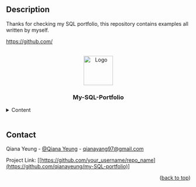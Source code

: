 <h2>Description</h2>
Thanks for checking my SQL portfolio, this repository contains examples all written by myself. 

https://github.com/
<!-- PROJECT LOGO -->
<br />
<div align="center">
  <a href="![file icon](https://github.com/qianayeung/my-SQL-portfolio/assets/141664041/ebcd7b34-6cab-491e-9f72-f8d28e4aae1d)
">
    <img src="images/logo.png" alt="Logo" width="80" height="80">
  </a>

  <h3 align="center">My-SQL-Portfolio</h3>

  </p>
</div>

<!DOCTYPE html> 
<html>
<body>
<!-- CONTENTS -->
<details>
  <summary>Content</summary>
  <ol>
  <ul>
    <li>Customer Data Exbtract</li> 
    <li>Using SELECT * FROM to:</li>
      <li>Select customers order by Country and City</li>
      <li>Select customers who are from Non-Germany countries</li>
      <li>Select customers from a city that starts with the letter 'b' and ends with the letter 's'</li>
      <li>Select customers from a city that starts with the letter 'a'</li>
      <li>Select customers whose names start with 'b', 'p' or 's'</li>
      <li>Select customers whose names start with 'b', 'p' or 's'</li>
      <li>Select all products with ProductNames between 'Côte de Blaye' and 'Geitost'
    </ol>
  </details>
<br />

<!-- CONTACT -->
## Contact

Qiana Yeung - [@Qiana Yeung]([https://twitter.com/your_username](https://twitter.com/QianaY15132)) - qianayang97@gmail.com

Project Link: [[https://github.com/your_username/repo_name](https://github.com/qianayeung/my-SQL-portfolio)]

<p align="right">(<a href="#readme-top">back to top</a>)</p>
   
